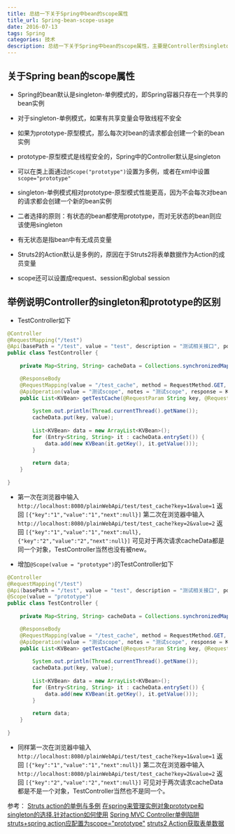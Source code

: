 ```yaml
---
title: 总结一下关于Spring中bean的scope属性
title_url: Spring-bean-scope-usage
date: 2016-07-13
tags: Spring
categories: 技术
description: 总结一下关于Spring中bean的scope属性，主要是Controller的singleton和prototype的区别，并举例说明
---
```


## 关于Spring bean的scope属性

- Spring的bean默认是singleton-单例模式的，即Spring容器只存在一个共享的bean实例

- 对于singleton-单例模式，如果有共享变量会导致线程不安全

- 如果为prototype-原型模式，那么每次对bean的请求都会创建一个新的bean实例

- prototype-原型模式是线程安全的，Spring中的Controller默认是singleton

- 可以在类上面通过`@Scope("prototype")`设置为多例，或者在xml中设置`scope="prototype"`

- singleton-单例模式相对prototype-原型模式性能更高，因为不会每次对bean的请求都会创建一个新的bean实例

- 二者选择的原则：有状态的bean都使用prototype，而对无状态的bean则应该使用singleton

- 有无状态是指bean中有无成员变量

- Struts2的Action默认是多例的，原因在于Struts2将表单数据作为Action的成员变量

- scope还可以设置成request、session和global session

## 举例说明Controller的singleton和prototype的区别

- TestController如下
```java
@Controller
@RequestMapping("/test")
@Api(basePath = "/test", value = "test", description = "测试相关接口", position = 8)
public class TestController {
	
	private Map<String, String> cacheData = Collections.synchronizedMap(new HashMap<String, String>());

	@ResponseBody
	@RequestMapping(value = "/test_cache", method = RequestMethod.GET, produces = "application/json; charset=utf-8")
	@ApiOperation(value = "测试scope", notes = "测试scope", response = KVBean.class, responseContainer = "List")
	public List<KVBean> getTestCache(@RequestParam String key, @RequestParam String value) throws Exception {
		
		System.out.println(Thread.currentThread().getName());
		cacheData.put(key, value);
		
		List<KVBean> data = new ArrayList<KVBean>();
		for (Entry<String, String> it : cacheData.entrySet()) {
			data.add(new KVBean(it.getKey(), it.getValue()));
		}
		
		return data;
	}
	
}
```

- 第一次在浏览器中输入
`http://localhost:8080/plainWebApi/test/test_cache?key=1&value=1`
返回
`[{"key":"1","value":"1","next":null}]`
第二次在浏览器中输入
`http://localhost:8080/plainWebApi/test/test_cache?key=2&value=2`
返回
`[{"key":"1","value":"1","next":null},{"key":"2","value":"2","next":null}]`
可见对于两次请求cacheData都是同一个对象，TestController当然也没有被new。

- 增加`@Scope(value = "prototype")`的TestController如下
```java
@Controller
@RequestMapping("/test")
@Api(basePath = "/test", value = "test", description = "测试相关接口", position = 8)
@Scope(value = "prototype")
public class TestController {
	
	private Map<String, String> cacheData = Collections.synchronizedMap(new HashMap<String, String>());

	@ResponseBody
	@RequestMapping(value = "/test_cache", method = RequestMethod.GET, produces = "application/json; charset=utf-8")
	@ApiOperation(value = "测试scope", notes = "测试scope", response = KVBean.class, responseContainer = "List")
	public List<KVBean> getTestCache(@RequestParam String key, @RequestParam String value) throws Exception {
		
		System.out.println(Thread.currentThread().getName());
		cacheData.put(key, value);
		
		List<KVBean> data = new ArrayList<KVBean>();
		for (Entry<String, String> it : cacheData.entrySet()) {
			data.add(new KVBean(it.getKey(), it.getValue()));
		}
		
		return data;
	}
	
}
```

- 同样第一次在浏览器中输入
`http://localhost:8080/plainWebApi/test/test_cache?key=1&value=1`
返回
`[{"key":"1","value":"1","next":null}]`
第二次在浏览器中输入
`http://localhost:8080/plainWebApi/test/test_cache?key=2&value=2`
返回
`[{"key":"2","value":"2","next":null}]`
可见对于两次请求cacheData都是不是一个对象，TestController当然也不是同一个。

参考：
[Struts action的单例与多例](http://my.oschina.net/davidzhang/blog/67429)
[在spring来管理实例对象prototype和singleton的选择.针对action如何使用](http://www.cnblogs.com/shipengzhi/articles/2099694.html)
[Spring MVC Controller单例陷阱](http://lavasoft.blog.51cto.com/62575/1394669)
[struts+spring action应配置为scope="prototype"](http://www.cnblogs.com/JemBai/archive/2010/11/10/1873954.html)
[struts2 Action获取表单数据](http://blog.csdn.net/lsh6688/article/details/7863322)
